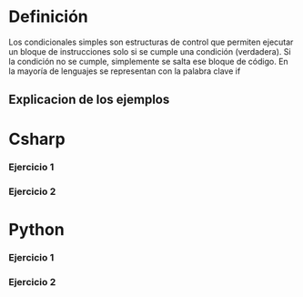 # Definición

Los condicionales simples son estructuras de control que permiten ejecutar un bloque de instrucciones solo si se cumple una condición (verdadera).
Si la condición no se cumple, simplemente se salta ese bloque de código.
En la mayoría de lenguajes se representan con la palabra clave if

## Explicacion de los ejemplos
# Csharp
### Ejercicio 1
### Ejercicio 2
# Python
### Ejercicio 1
### Ejercicio 2
